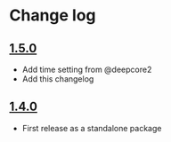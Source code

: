 # Change log

## [1.5.0](https://github.com/genebean/piweatherrock-webconfig/tree/1.5.0)

- Add time setting from @deepcore2
- Add this changelog

## [1.4.0](https://github.com/genebean/piweatherrock-webconfig/tree/1.4.0)

- First release as a standalone package
